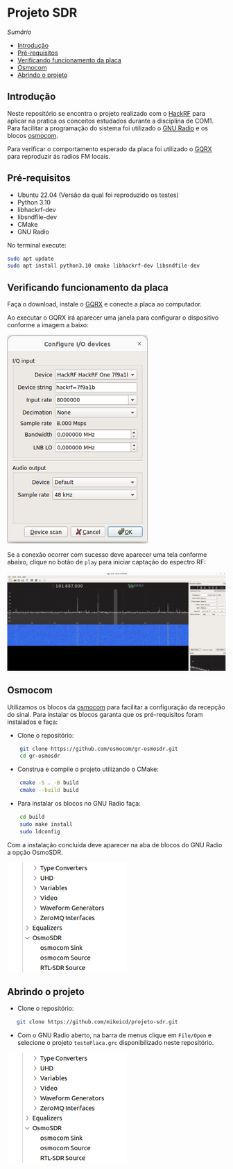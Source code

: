 # Projeto SDR <!-- omit from toc -->

*Sumário*
- [Introdução](#introdução)
- [Pré-requisitos](#pré-requisitos)
- [Verificando funcionamento da placa](#verificando-funcionamento-da-placa)
- [Osmocom](#osmocom)
- [Abrindo o projeto](#abrindo-o-projeto)


## Introdução
Neste repositório se encontra o projeto realizado com o [HackRF](https://greatscottgadgets.com/hackrf/) para aplicar na pratica os conceitos estudados durante a disciplina de COM1. Para facilitar a programação do sistema foi utilizado o [GNU Radio](https://www.gnuradio.org/) e os blocos [osmocom](https://osmocom.org/projects/gr-osmosdr/wiki/GrOsmoSDR).

Para verificar o comportamento esperado da placa foi utilizado o [GQRX](https://gqrx.dk/) para reproduzir ás radios FM locais.

## Pré-requisitos
-   Ubuntu 22.04 (Versão da qual foi reproduzido os testes)
-   Python 3.10
-   libhackrf-dev
-   libsndfile-dev
-   CMake
-   GNU Radio

No terminal execute:
```bash
sudo apt update
sudo apt install python3.10 cmake libhackrf-dev libsndfile-dev
```


## Verificando funcionamento da placa
Faça o download, instale o [GQRX](https://gqrx.dk/download) e conecte a placa ao computador.

Ao executar o GQRX irá aparecer uma janela para configurar o dispositivo conforme a imagem a baixo:

![Configuração GQRX](images/gqrx_config.png)

Se a conexão ocorrer com sucesso deve aparecer uma tela conforme abaixo, clique no botão de `play` para iniciar captação do espectro RF:

![Aplicação GQRX](images/gqrx_funcionando.png)

## Osmocom

Utilizamos os blocos da [osmocom](https://osmocom.org/projects/gr-osmosdr/wiki/GrOsmoSDR) para facilitar a configuração da recepção do sinal. Para instalar os blocos garanta que os pré-requisitos foram instalados e faça:

-   Clone o repositório:
```bash
    git clone https://github.com/osmocom/gr-osmosdr.git
    cd gr-osmosdr
```

-   Construa e compile o projeto utilizando o CMake:
```bash
    cmake -S . -B build
    cmake --build build
```
-   Para instalar os blocos no GNU Radio faça:
```bash
    cd build
    sudo make install
    sudo ldconfig
```
 Com a instalação concluída deve aparecer na aba de blocos do GNU Radio a opção OsmoSDR.

 ![Blocos osmocom](images/osmocom_blocks.png)

 ## Abrindo o projeto

 -  Clone o repositório:
 ```bash
    git clone https://github.com/mikeicd/projeto-sdr.git
```
-   Com o GNU Radio aberto, na barra de menus clique em `File/Open` e selecione o projeto `testePlaca.grc` disponibilizado neste repositório.

![Blocos Osmocom](images/osmocom_blocks.png)